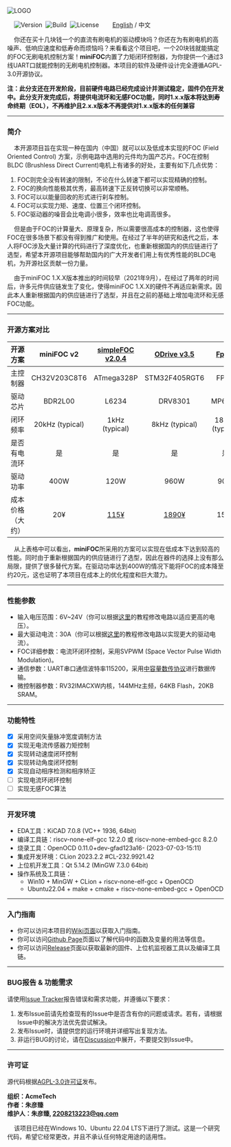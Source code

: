 ![LOGO](./docs/image/LOGO.png)

&nbsp;&nbsp;&nbsp;&nbsp;![Version](https://img.shields.io/badge/Version-2.0.2-brightgreen.svg)&nbsp;&nbsp;![Build](https://img.shields.io/badge/Build-Passed-success.svg)&nbsp;&nbsp;![License](https://img.shields.io/badge/License-AGPL-blue.svg)&nbsp;&nbsp;&nbsp;&nbsp;&nbsp;&nbsp;&nbsp;&nbsp;[English](./README.md) / 中文

&nbsp;&nbsp;&nbsp;&nbsp;你还在买十几块钱一个的直流有刷电机的驱动模块吗？你还在为有刷电机的高噪声、低响应速度和低寿命而烦恼吗？来看看这个项目吧，一个20块钱就能搞定的FOC无刷电机控制方案！**miniFOC**内置了力矩闭环控制器，为你提供一个通过3线UART口就能控制的无刷电机控制器。本项目的软件及硬件设计完全遵循AGPL-3.0开源协议。

**注：此分支还在开发阶段，目前硬件电路已经完成设计并测试稳定，固件仍在开发中。此分支开发完成后，将提供电流环和无感FOC功能，同时1.x.x版本将达到寿命终期（EOL），不再维护且2.x.x版本不再提供对1.x.x版本的任何兼容**

***

### 简介
&nbsp;&nbsp;&nbsp;&nbsp;本开源项目旨在实现一种在国内（中国）就可以以及低成本实现的FOC (Field Oriented Control) 方案，示例电路中选用的元件均为国产芯片。FOC在控制BLDC (Brushless Direct Current)电机上有诸多的好处，主要有如下几点优势：

1. FOC则完全没有转速的限制，不论在什么转速下都可以实现精确的控制。
2. FOC的换向性能极其优秀，最高转速下正反转切换可以非常顺畅。
3. FOC可以以能量回收的形式进行刹车控制。
4. FOC可以实现力矩、速度、位置三个闭环控制。
5. FOC驱动器的噪音会比电调小很多，效率也比电调高很多。

&nbsp;&nbsp;&nbsp;&nbsp;但是由于FOC的计算量大、原理复杂，所以需要很高成本的控制器，这也使得FOC在很多场景下都没有得到推广和使用。在经过了半年的研究和迭代之后，本人将FOC涉及大量计算的代码进行了深度优化，也重新根据国内的供应链进行了选型，希望本开源项目能够帮助国内的广大开发者们用上有优秀性能的BLDC电机，为开源社区贡献一份力量。

&nbsp;&nbsp;&nbsp;&nbsp;由于miniFOC 1.X.X版本推出的时间较早（2021年9月），在经过了两年的时间后，许多元件供应链发生了变化，使得miniFOC 1.X.X的硬件不再适应新需求。因此本人重新根据国内的供应链进行了选型，并且在之前的基础上增加电流环和无感FOC功能。

***

### 开源方案对比

|     开源方案     |   **miniFOC v2**   | [simpleFOC v2.0.4](https://github.com/simplefoc/Arduino-SimpleFOCShield) | [ODrive v3.5](https://github.com/odriverobotics/ODrive) | [FpOC](https://github.com/WangXuan95/FpOC) |
| :--------------: | :----------: | :----------------------------------------------------------: | :------------------------------------------------: | :------------------------------------------------: |
|     主控制器     | CH32V203C8T6 |                          ATmega328P                          |                   STM32F405RGT6                    |                   FPGA                |
|     驱动芯片     |    BDR2L00    |                            L6234                             |                      DRV8301                       |                      MP6540                 |
|     闭环频率     | 20kHz (typical) |                        1kHz (typical)                        |                        8kHz (typical)                        |                        18kHz (typical)                        |
|   是否有电流环   |      是      |                              是                              |                         是                         |                         是                         |
|     驱动功率     |     400W     |                             120W                             |                        960W                        |                        90W                        |
| 成本价格（大约） |     20¥      |                             [115¥](https://www.simplefoc.com/simplefoc_shield_product)                             |                        [1890¥](https://odriverobotics.com/shop/odrive-v36)                        |                        150¥                        |

&nbsp;&nbsp;&nbsp;&nbsp;从上表格中可以看出，**miniFOC**所采用的方案可以实现在低成本下达到较高的性能。同时由于重新根据国内的供应链进行了选型，因此在器件的选择上没有那么局限，提供了很多替代方案。在驱动功率达到400W的情况下能将FOC的成本降至约20元，这也证明了本项目在成本上的优化程度和巨大潜力。

***

### 性能参数

+ 输入电压范围：6V~24V（你可以根据[这里]()的教程修改电路以适应更高的电压）。
+ 最大驱动电流：30A（你可以根据[这里]()的教程修改电路以实现更大的驱动电流）。
+ FOC详细参数：电流环闭环控制，采用SVPWM (Space Vector Pulse Width Modulation)。
+ 通信参数：UART串口通信波特率115200，采用[中容量数传协议](https://github.com/ZhuYanzhen1/CDTP/blob/master/mdtp/README_CN.md)进行数据传输。
+ 微控制器参数：RV32IMACXW内核，144MHz主频，64KB Flash，20KB  SRAM。

***

### 功能特性

+ [x] 采用空间矢量脉冲宽度调制方法
+ [x] 实现无电流传感器力矩控制
+ [x] 实现转动速度闭环控制
+ [x] 实现转动角度闭环控制
+ [x] 实现自动相序检测和相序矫正
+ [ ] 实现电流环闭环控制
+ [ ] 实现无感FOC算法

***

### 开发环境

+ EDA工具：KiCAD 7.0.8 (VC++ 1936, 64bit)
+ 编译工具链：riscv-none-elf-gcc 12.2.0 或 riscv-none-embed-gcc 8.2.0
+ 烧录工具：OpenOCD 0.11.0+dev-gfad123a16- (2023-07-03-15:11)
+ 集成开发环境：CLion 2023.2.2 #CL-232.9921.42
+ 上位机开发工具：Qt 5.14.2 (MinGW 7.3.0 64bit)
+ 操作系统及工具链：
  + Win10 + MinGW + CLion + riscv-none-elf-gcc + OpenOCD
  + Ubuntu22.04 + make + cmake + riscv-none-embed-gcc + OpenOCD

***

### 入门指南

+ 你可以访问本项目的[Wiki页面](https://github.com/ZhuYanzhen1/miniFOC/wiki)以获取入门指南。
+ 你可以访问[Github Page](https://zhuyanzhen1.github.io/miniFOC/)页面以了解代码中的函数及变量的用法等信息。
+ 你可以访问[Release](https://github.com/ZhuYanzhen1/miniFOC/releases)页面以获取最新的固件、上位机监视器工具以及编译工具链。

***

### BUG报告 & 功能需求

请使用[Issue Tracker](https://github.com/ZhuYanzhen1/miniFOC/issues)报告错误和需求功能，并遵循以下要求：

1. 发布Issue前请先检查现有的Issue中是否含有你的问题或请求。若有，请根据Issue中的解决方法优先尝试解决。
2. 发布Issue时，请提供您的运行环境并详细写出复现方法。
3. 非运行BUG的讨论，请在[Discussion](https://github.com/ZhuYanzhen1/miniFOC/discussions)中展开，不要提交到Issue中。

***

### 许可证

源代码根据[AGPL-3.0许可证](./LICENSE)发布。

**组织：AcmeTech <br>
作者：朱彦臻<br>
维护人：朱彦臻, 2208213223@qq.com**

&nbsp;&nbsp;&nbsp;&nbsp;该项目已经在Windows 10、Ubuntu 22.04 LTS下进行了测试。这是一个研究代码，希望它经常更改，并且不承认任何特定用途的适用性。